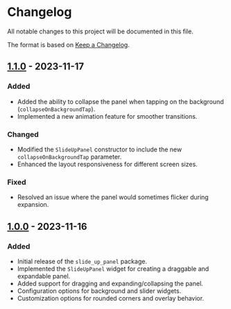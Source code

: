 # Changelog

All notable changes to this project will be documented in this file.

The format is based on [Keep a Changelog](https://keepachangelog.com/en/1.0.0/).

## [1.1.0] - 2023-11-17

### Added

- Added the ability to collapse the panel when tapping on the background (`collapseOnBackgroundTap`).
- Implemented a new animation feature for smoother transitions.

### Changed

- Modified the `SlideUpPanel` constructor to include the new `collapseOnBackgroundTap` parameter.
- Enhanced the layout responsiveness for different screen sizes.

### Fixed

- Resolved an issue where the panel would sometimes flicker during expansion.

[1.1.0]: https://github.com/Abdullahzulfiqarxyz/slide_up_panel/releases/tag/v1.1.0

## [1.0.0] - 2023-11-16

### Added

- Initial release of the `slide_up_panel` package.
- Implemented the `SlideUpPanel` widget for creating a draggable and expandable panel.
- Added support for dragging and expanding/collapsing the panel.
- Configuration options for background and slider widgets.
- Customization options for rounded corners and overlay behavior.

[1.0.0]: https://github.com/Abdullahzulfiqarxyz/slide_up_panel/releases/tag/v1.0.0
